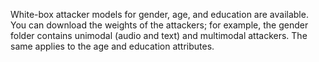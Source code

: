 White-box attacker models for gender, age, and education are available. You can download the weights of the attackers; for example, the gender folder contains unimodal (audio and text) and multimodal attackers. The same applies to the age and education attributes.

